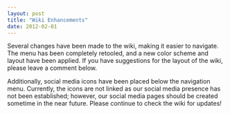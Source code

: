 ```yaml
---
layout: post
title: "Wiki Enhancements"
date: 2012-02-01
---
```


Several changes have been made to the wiki, making it easier to navigate. The menu has been completely retooled, and a new color scheme and layout have been applied. If you have suggestions for the layout of the wiki, please leave a comment below. 

Additionally, social media icons have been placed below the navigation menu. Currently, the icons are not linked as our social media presence has not been established; however, our social media pages should be created sometime in the near future. Please continue to check the wiki for updates! 
